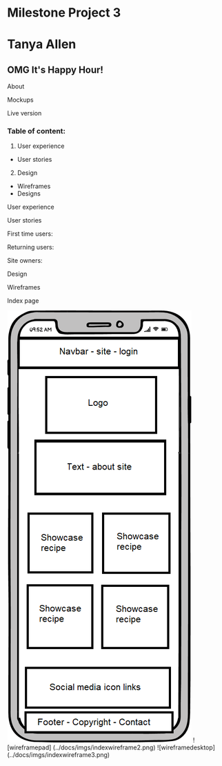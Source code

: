 # Milestone Project 3
# Tanya Allen
## OMG It's Happy Hour! 

About

Mockups 

Live version

### Table of content:
1. User experience
  * User stories 
2. Design
  * Wireframes
  * Designs
  

User experience

User stories 

First time users:

Returning users:

Site owners:



Design

Wireframes

Index page

![wireframephone](../docs/imgs/indexwireframe1.png)
![wireframepad] (../docs/imgs/indexwireframe2.png)
![wireframedesktop] (../docs/imgs/indexwireframe3.png)
